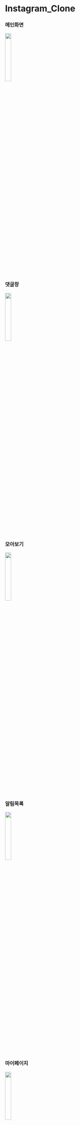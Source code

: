 # Instagram_Clone


### 메인화면
<img width="20%" src="https://user-images.githubusercontent.com/63222036/149623969-406dedec-97e2-4c5e-8c6b-04e0f47f7967.png"/>

### 댓글창
<img width="20%" src="https://user-images.githubusercontent.com/63222036/149624075-395d05dc-86bc-4227-8637-245017415e36.png"/>

### 모아보기
<img width="20%" src="https://user-images.githubusercontent.com/63222036/149624110-633c0732-eb54-4119-a6f6-6a3967ce4c93.png"/>

### 알림목록
<img width="20%" src="https://user-images.githubusercontent.com/63222036/149624140-8012bef9-e1fb-4758-94f3-66973c02427c.png"/>

### 마이페이지
<img width="20%" src="https://user-images.githubusercontent.com/63222036/149624172-7f4b559f-f05f-48a2-aa2f-efa025750e84.png"/>

### 다른유저페이지
<img width="20%" src="https://user-images.githubusercontent.com/63222036/149624310-719b78d6-5b69-4d9f-ac1b-931f38c8410b.png"/>

### 팔로우요청알림
<img width="20%" src="https://user-images.githubusercontent.com/63222036/150278400-1f4085c3-b6a9-40d6-830e-91264ea57c71.png"/>

### DM
<img width="20%" src="https://user-images.githubusercontent.com/63222036/150293987-1512df1a-4802-4944-9103-0d03cbad59a9.png"/>
![image]()

### 게시글 작성
<img width="20%" src="https://user-images.githubusercontent.com/63222036/149624284-63b6be4d-120e-45b5-86ae-d497d2bd7dc7.png"/>
